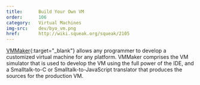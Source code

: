 ```yaml
---
title:      Build Your Own VM
order:      106
category:   Virtual Machines
img-src:    dev/byo_vm.png
href:       http://wiki.squeak.org/squeak/2105
---
```

[VMMaker]{:target="_blank"} allows any programmer to develop a customized
virtual machine for any platform. VMMaker comprises the VM simulator that is
used to develop the VM using the full power of the IDE, and a Smalltalk-to-C or
Smalltalk-to-JavaScript translator that produces the sources for the production
VM.

[VMMaker]:  http://wiki.squeak.org/squeak/vmmaker